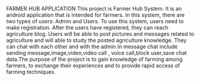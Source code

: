 FARMER HUB APPLICATION
   This project is Farmer Hub System. It is an android application that is intended for farmers.
In this system, there are two types of users: Admin and Users. To use this system, users need to make registration. After the users have registered, they can reach agriculture blog. Users will be able to post pictures and messages related to agriculture and will able to study the posted agriculture knowledge. They can chat with each other and with the admin.In message chat include sending message,image,video,video call , voice call,block user,save chat data.The purpose of the project is to gain knowledge of farming among farmers, to exchange their experiences and to provide rapid access of farming techniques.


